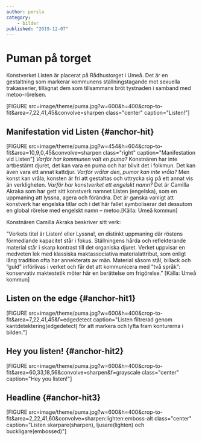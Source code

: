 ```yaml
---
author: persla
category:
    - bilder
published: "2019-12-07"
---
```

Puman på torget
==================================

Konstverket Listen är placerat på Rådhustorget i Umeå. Det är en gestaltning som markerar kommunens ställningstagande mot sexuella trakasserier, tillägnat dem som tillsammans bröt tystnaden i samband med metoo-rörelsen.

[FIGURE src=image/theme/puma.jpg?w=600&h=400&crop-to-fit&area=7,22,41,45&convolve=sharpen class="center" caption="Listen!"]

<!--more-->



Manifestation vid Listen {#anchor-hit}
-----------------------------------
[FIGURE src=image/theme/puma.jpg?w=454&h=604&crop-to-fit&area=10,9,0,45&convolve=sharpen class="right"  caption="Manifestation vid Listen"]
*Varför har kommunen valt en puma?*
Konstnären har inte artbestämt djuret, det kan vara en puma och har blivit det i folkmun. Det kan även vara ett annat kattdjur.
*Varför vrålar den, pumor kan inte vråla?*
Men konst kan vråla, konsten är fri att gestaltas och uttrycka sig på ett annat vis än verkligheten.
*Varför har konstverket ett engelskt namn?*
Det är Camilla Akraka som har gett sitt konstverk namnet Listen (engelska), som en uppmaning att lyssna, agera och förändra. Det är ganska vanligt att konstverk har engelska titlar och i det här fallet symboliserar det dessutom en global rörelse med engelskt namn – metoo.[Källa: Umeå kommun]

Konstnären Camilla Akraka beskriver sitt verk:

"Verkets titel är Listen! eller Lyssna!, en distinkt uppmaning där röstens förmedlande kapacitet står i fokus.
Ställningens hårda och reﬂekterande material står i skarp kontrast till det organiska djuret. Verket uppvisar en medveten lek med klassiska maktassociativa materialattribut, som enligt lång tradition ofta har annekterats av män. Material såsom stål, billack och ”guld” införlivas i verket och får det att kommunicera med ”två språk”: konservativ maktestetik möter här en berättelse om frigörelse.”
[Källa: Umeå kommun]


Listen on the edge {#anchor-hit1}
-----------------------------------
[FIGURE src=image/theme/puma.jpg?w=600&h=400&crop-to-fit&area=7,22,41,45&f=edgedetect caption="Listen filtrerad genom kantdetektering(edgedetect) för att markera och lyfta fram konturerna i bilden."]


Hey you listen! {#anchor-hit2}
-----------------------------------
[FIGURE src=image/theme/puma.jpg?w=600&h=400&crop-to-fit&area=60,33,18,56&convolve=sharpen&f=grayscale class="center" caption="Hey you listen!"]

Headline {#anchor-hit3}
-----------------------------------
[FIGURE src=image/theme/puma.jpg?w=600&h=400&crop-to-fit&area=2,22,41,60&convolve=sharpen:lighten:emboss-alt class="center" caption="Listen skarpare(sharpen), ljusare(lighten) och buckligare(embossed)"]
